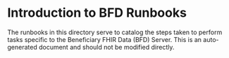 # Introduction to BFD Runbooks

The runbooks in this directory serve to catalog the steps taken to perform tasks specific to the Beneficiary FHIR Data (BFD) Server. This is an auto-generated document and should not be modified directly.

<!--ts-->
<!--te-->